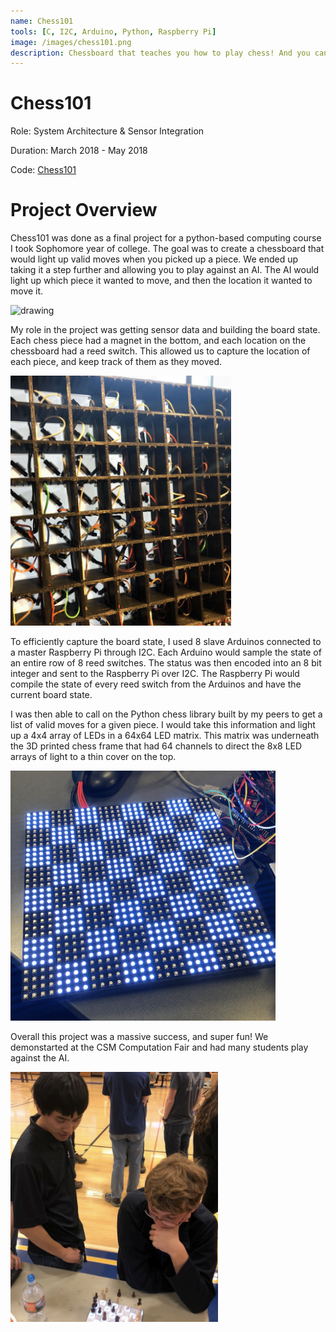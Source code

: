 ```yaml
---
name: Chess101
tools: [C, I2C, Arduino, Python, Raspberry Pi]
image: /images/chess101.png
description: Chessboard that teaches you how to play chess! And you can play against an AI...
---
```


# Chess101

Role: System Architecture & Sensor Integration

Duration: March 2018 - May 2018

Code: [Chess101](https://github.com/joshrands/Chess101)

# Project Overview

Chess101 was done as a final project for a python-based computing course I took Sophomore year of college. The goal was to create a chessboard that would light up valid moves when you picked up a piece. We ended up taking it a step further and allowing you to play against an AI. The AI would light up which piece it wanted to move, and then the location it wanted to move it. 

<img src="/images/chess-move.png" alt="drawing" style="height:400px;"/>

My role in the project was getting sensor data and building the board state. Each chess piece had a magnet in the bottom, and each location on the chessboard had a reed switch. This allowed us to capture the location of each piece, and keep track of them as they moved. 

<img src="/images/chess-reed-switches.png" alt="drawing" style="height:400px;"/>

To efficiently capture the board state, I used 8 slave Arduinos connected to a master Raspberry Pi through I2C. Each Arduino would sample the state of an entire row of 8 reed switches. The status was then encoded into an 8 bit integer and sent to the Raspberry Pi over I2C. The Raspberry Pi would compile the state of every reed switch from the Arduinos and have the current board state. 

I was then able to call on the Python chess library built by my peers to get a list of valid moves for a given piece. I would take this information and light up a 4x4 array of LEDs in a 64x64 LED matrix. This matrix was underneath the 3D printed chess frame that had 64 channels to direct the 8x8 LED arrays of light to a thin cover on the top. 

<img src="/images/chess-grid.png" alt="drawing" style="height:400px;"/>

Overall this project was a massive success, and super fun! We demonstarted at the CSM Computation Fair and had many students play against the AI. 

<img src="/images/chess-fair.png" alt="drawing" style="height:400px;"/>